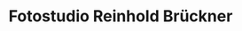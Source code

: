 ---
title: "Fotostudio Reinhold Brückner"
url: /alzenau/fotostudio-reinhold-brueckner/
shop: Foto
---